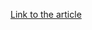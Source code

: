[Link to the article](https://securingtomorrow.mcafee.com/other-blogs/mcafee-labs/mcafee-atr-analyzes-sodinokibi-aka-revil-ransomware-as-aservice-crescendo/)
